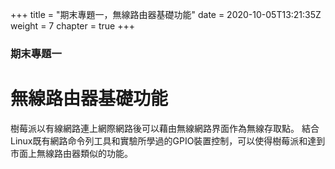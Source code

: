 +++
title = "期末專題一，無線路由器基礎功能"
date = 2020-10-05T13:21:35Z
weight = 7
chapter = true
+++

### 期末專題一

# 無線路由器基礎功能

樹莓派以有線網路連上網際網路後可以藉由無線網路界面作為無線存取點。
結合Linux既有網路命令列工具和實驗所學過的GPIO裝置控制，可以使得樹莓派和達到市面上無線路由器類似的功能。